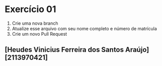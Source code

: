 # Exercício 01

1. Crie uma nova branch
2. Atualize esse arquivo com seu nome completo e número de matrícula
2. Crie um novo Pull Request

## [Heudes Vinicius Ferreira dos Santos Araújo] [2113970421]

